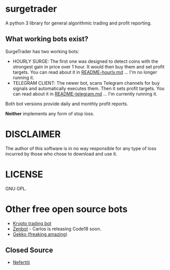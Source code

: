 # surgetrader
A python 3 library for general algorithmic trading and profit reporting.

## What working bots exist?

SurgeTrader has two working bots:

* HOURLY SURGE: The first one was designed to detect coins with the strongest gain in price over 1 hour. It would then buy them and set profit targets. You can read about it in [README-hourly.md](README-hourly.md)  ... I'm no longer running it.
* TELEGRAM CLIENT: The newer bot, scans Telegram channels for buy signals and automatically executes them. Then it sets profit targets. You can read about it in [README-telegram.md](README-telegram.md) ... I'm currently running it.

Both bot versions provide daily and monthly profit reports.

**Neither** implements any form of stop loss.

# DISCLAIMER

The author of this software is in no way responsible for any type of loss incurred
by those who chose to download and use it.

# LICENSE

GNU GPL.

# Other free open source bots

* [Krypto trading bot](https://github.com/ctubio/Krypto-trading-bot)
* [Zenbot](https://jaynagpaul.com/algorithmic-crypto-trading) - Carlos is releasing Code18 soon.
* [Gekko (freaking amazing)](https://gekko.wizb.it/)

## Closed Source

* [Nefertiti](https://nefertiti-tradebot.com/)
